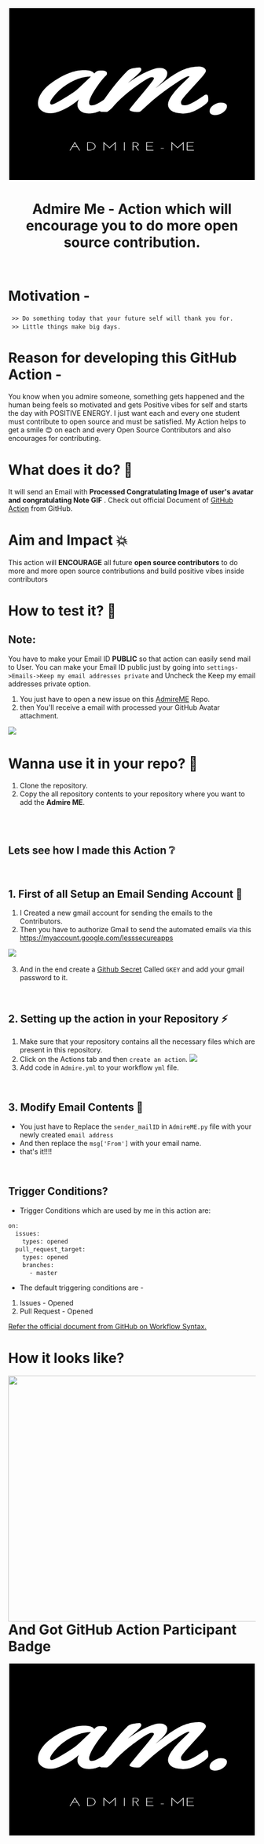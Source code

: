 <div align="center">
<img src="https://github.com/Pratham31/AdmireME/blob/master/AdmireMELogo.png" width ="500" height="350">
</div>

<h1 align="center">Admire Me - Action which will encourage you to do more open source contribution.</h1>
<br>


# Motivation -
``` >> Do something today that your future self will thank you for.```
<br>
``` >> Little things make big days.```
<br>

# Reason for developing this GitHub Action -

You know when you admire someone, something gets happened and the human being feels so motivated and gets Positive vibes for self and starts the day with POSITIVE ENERGY. I just want each and every one student must contribute to open source and must be satisfied. My Action helps to get a smile 😊 on each and every Open Source Contributors and also encourages for contributing.
<br>

# What does it do? 🤔

It will send an Email with **Processed Congratulating Image of user's avatar and congratulating Note GIF**  .
Check out official Document of [GitHub Action](https://docs.github.com/en/actions) from GitHub.
<br>

# Aim and Impact 💥

This action will **ENCOURAGE** all future **open source contributors** to do more and more open source contributions and build positive vibes inside contributors
<br>

# How to test it? 🤔

## Note:
You have to make your Email ID **PUBLIC** so that action can easily send mail to User.
You can make your Email ID public just by going into ```settings->Emails->Keep my email addresses private``` and Uncheck the Keep my email addresses private option.

1. You just have to open a new issue on this [AdmireME](https://github.com/Pratham31/AdmireME) Repo.
2. then You'll receive a email with processed your GitHub Avatar attachment.

![](./.github/YouRockDemo.gif)

# Wanna use it in your repo? 🤩

1. Clone the repository.
2. Copy the all repository contents to your repository where you want to add the **Admire ME**.
<br>
<br>

## Lets see how I made this Action ❔
<br>

## 1. First of all Setup an Email Sending Account :email:

1. I Created a new gmail account for sending the emails to the Contributors.
2. Then you have to authorize Gmail to send the automated emails via this https://myaccount.google.com/lesssecureapps

![](https://docs.bitnami.com/images/img/apps/common/google-security.png)

3. And in the end create a [Github Secret](https://docs.github.com/en/actions/configuring-and-managing-workflows/creating-and-storing-encrypted-secrets) Called `GKEY` and add your gmail password to it.
<br>

## 2. Setting up the action in your Repository :zap:

1. Make sure that your repository contains all the necessary files which are present in this repository.
2. Click on the Actions tab and then `create an action`.
   ![](https://docs.github.com/assets/images/help/repository/actions-tab.png)
3. Add code in `Admire.yml` to your workflow `yml` file.
<br>

## 3. Modify Email Contents :pencil:

 - You just have to Replace the `sender_mailID` in `AdmireME.py` file with your newly created `email address`
 - And then replace the `msg['From']` with your email name.
 - that's it!!!!
<br>

## Trigger Conditions?

- Trigger Conditions which are used by me in this action are:

```
on:
  issues:
    types: opened
  pull_request_target:
    types: opened
    branches:
      - master
```

- The default triggering conditions are -

1.  Issues - Opened
2.  Pull Request - Opened


[Refer the official document from GitHub on Workflow Syntax.](https://docs.github.com/en/actions/reference/workflow-syntax-for-github-actions)
<br>

# How it looks like?

<img src="https://github.com/Pratham31/AdmireME/blob/master/Output.gif" height="500" width="900" align="left"></img>

<br>

# And Got GitHub Action Participant Badge
<div align="center">
<img src="https://github.com/Pratham31/AdmireME/blob/master/AdmireMELogo.png" width ="500" height="350">
</div>

